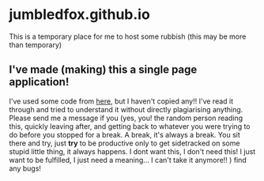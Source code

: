 # jumbledfox.github.io
This is a temporary place for me to host some rubbish
(this may be more than temporary)

## I've made (making) this a single page application!
I've used some code from [here](https://github.com/rafgraph/spa-github-pages), but I haven't copied any!! I've read it through and tried to understand it without directly plagiarising anything. Please send me a message if you (yes, you! the random person reading this, quickly leaving after, and getting back to whatever you were trying to do before you stopped for a break. A break, it's always a break. You sit there and try, just **try** to be productive only to get sidetracked on some stupid little thing, it always happens. I dont want this, I don't need this! I just want to be fulfilled, I just need a meaning... I can't take it anymore!! ) find any bugs! 